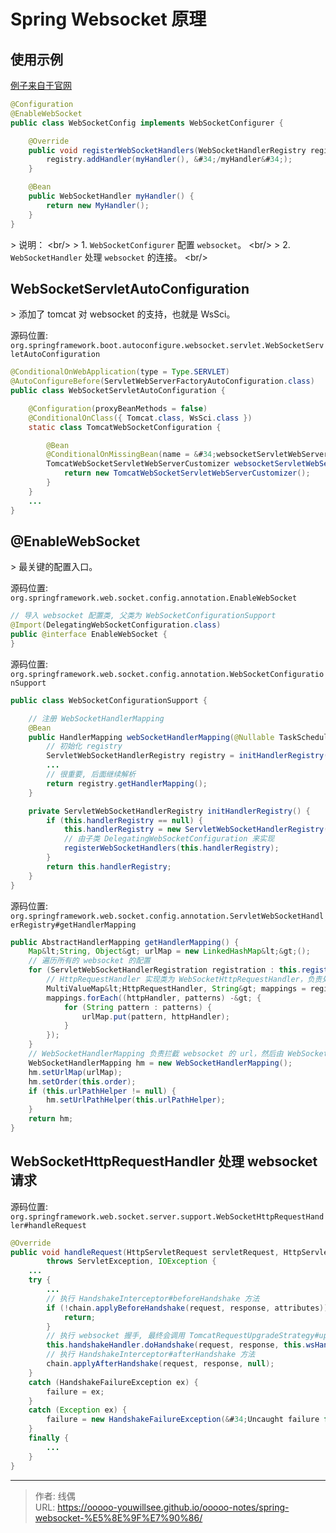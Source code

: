 # Spring Websocket 原理


## 使用示例

[例子来自于官网](https://docs.spring.io/spring-framework/docs/5.3.31/reference/html/web.html#websocket-server-handler)

```java
@Configuration
@EnableWebSocket
public class WebSocketConfig implements WebSocketConfigurer {

    @Override
    public void registerWebSocketHandlers(WebSocketHandlerRegistry registry) {
        registry.addHandler(myHandler(), &#34;/myHandler&#34;);
    }

    @Bean
    public WebSocketHandler myHandler() {
        return new MyHandler();
    }
}
```

&gt; 说明： &lt;br/&gt;
&gt; 1. `WebSocketConfigurer` 配置 `websocket`。 &lt;br/&gt;
&gt; 2. `WebSocketHandler` 处理 `websocket` 的连接。 &lt;br/&gt;

## WebSocketServletAutoConfiguration

&gt; 添加了 tomcat 对 websocket 的支持，也就是 WsSci。

源码位置: `org.springframework.boot.autoconfigure.websocket.servlet.WebSocketServletAutoConfiguration`

```java
@ConditionalOnWebApplication(type = Type.SERVLET)
@AutoConfigureBefore(ServletWebServerFactoryAutoConfiguration.class)
public class WebSocketServletAutoConfiguration {

	@Configuration(proxyBeanMethods = false)
	@ConditionalOnClass({ Tomcat.class, WsSci.class })
	static class TomcatWebSocketConfiguration {

		@Bean
		@ConditionalOnMissingBean(name = &#34;websocketServletWebServerCustomizer&#34;)
		TomcatWebSocketServletWebServerCustomizer websocketServletWebServerCustomizer() {
			return new TomcatWebSocketServletWebServerCustomizer();
		}
	}
	...
}
```

## @EnableWebSocket

&gt; 最关键的配置入口。

源码位置: `org.springframework.web.socket.config.annotation.EnableWebSocket`

```java
// 导入 websocket 配置类, 父类为 WebSocketConfigurationSupport
@Import(DelegatingWebSocketConfiguration.class)
public @interface EnableWebSocket {
}
```

源码位置: `org.springframework.web.socket.config.annotation.WebSocketConfigurationSupport`

```java
public class WebSocketConfigurationSupport {

    // 注册 WebSocketHandlerMapping
	@Bean
	public HandlerMapping webSocketHandlerMapping(@Nullable TaskScheduler defaultSockJsTaskScheduler) {
	    // 初始化 registry
		ServletWebSocketHandlerRegistry registry = initHandlerRegistry();
		...
		// 很重要, 后面继续解析
		return registry.getHandlerMapping();
	}

	private ServletWebSocketHandlerRegistry initHandlerRegistry() {
		if (this.handlerRegistry == null) {
			this.handlerRegistry = new ServletWebSocketHandlerRegistry();
			// 由子类 DelegatingWebSocketConfiguration 来实现
			registerWebSocketHandlers(this.handlerRegistry);
		}
		return this.handlerRegistry;
	}
}
```

源码位置: `org.springframework.web.socket.config.annotation.ServletWebSocketHandlerRegistry#getHandlerMapping`

```java
public AbstractHandlerMapping getHandlerMapping() {
    Map&lt;String, Object&gt; urlMap = new LinkedHashMap&lt;&gt;();
    // 遍历所有的 websocket 的配置
    for (ServletWebSocketHandlerRegistration registration : this.registrations) {
        // HttpRequestHandler 实现类为 WebSocketHttpRequestHandler，负责处理 websocket 请求, 很重要
        MultiValueMap&lt;HttpRequestHandler, String&gt; mappings = registration.getMappings();
        mappings.forEach((httpHandler, patterns) -&gt; {
            for (String pattern : patterns) {
                urlMap.put(pattern, httpHandler);
            }
        });
    }
    // WebSocketHandlerMapping 负责拦截 websocket 的 url，然后由 WebSocketHttpRequestHandler 处理请求
    WebSocketHandlerMapping hm = new WebSocketHandlerMapping();
    hm.setUrlMap(urlMap);
    hm.setOrder(this.order);
    if (this.urlPathHelper != null) {
        hm.setUrlPathHelper(this.urlPathHelper);
    }
    return hm;
}
```

## WebSocketHttpRequestHandler 处理 websocket 请求

源码位置: `org.springframework.web.socket.server.support.WebSocketHttpRequestHandler#handleRequest`

```java
@Override
public void handleRequest(HttpServletRequest servletRequest, HttpServletResponse servletResponse)
        throws ServletException, IOException {
    ...
    try {
        ...
        // 执行 HandshakeInterceptor#beforeHandshake 方法
        if (!chain.applyBeforeHandshake(request, response, attributes)) {
            return;
        }
        // 执行 websocket 握手, 最终会调用 TomcatRequestUpgradeStrategy#upgradeInternal
        this.handshakeHandler.doHandshake(request, response, this.wsHandler, attributes);
        // 执行 HandshakeInterceptor#afterHandshake 方法
        chain.applyAfterHandshake(request, response, null);
    }
    catch (HandshakeFailureException ex) {
        failure = ex;
    }
    catch (Exception ex) {
        failure = new HandshakeFailureException(&#34;Uncaught failure for request &#34; &#43; request.getURI(), ex);
    }
    finally {
        ...
    }
}
```



---

> 作者: 线偶  
> URL: https://ooooo-youwillsee.github.io/ooooo-notes/spring-websocket-%E5%8E%9F%E7%90%86/  


